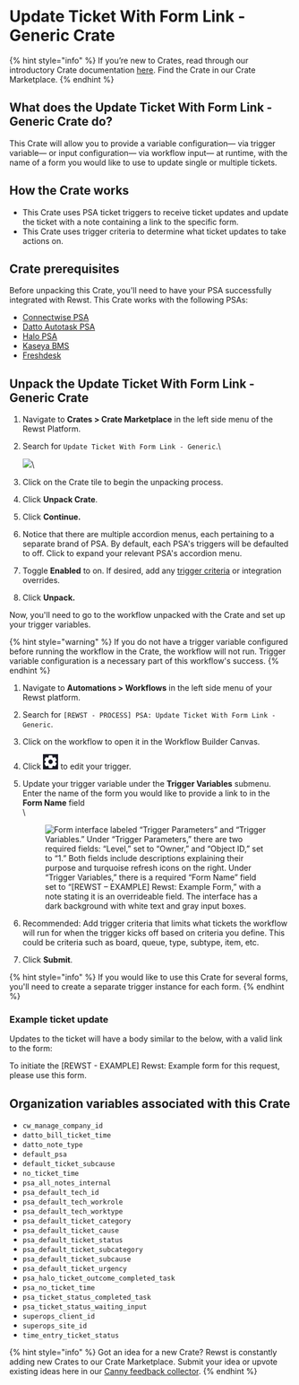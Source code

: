 # Update Ticket With Form Link - Generic Crate

{% hint style="info" %}
If you’re new to Crates, read through our introductory Crate documentation [here](https://docs.rewst.help/prebuilt-automations/crates). Find the Crate in our Crate Marketplace.
{% endhint %}

## What does the Update Ticket With Form Link - Generic Crate do?

This Crate will allow you to provide a variable configuration— via trigger variable—  or input configuration— via workflow input— at runtime, with the name of a form you would like to use to update single or multiple tickets.

## How the Crate works

* This Crate uses PSA ticket triggers to receive ticket updates and update the ticket with a note containing a link to the specific form.
* This Crate uses trigger criteria to determine what ticket updates to take actions on.

## Crate prerequisites

Before unpacking this Crate, you'll need to have your PSA successfully integrated with Rewst. This Crate works with the following PSAs:

* [Connectwise PSA](../../configuration/integrations/integration-guides/connectwise-integration-setup.md)
* [Datto Autotask PSA](../../configuration/integrations/integration-guides/datto-psa-integration-setup/)
* [Halo PSA](../../configuration/integrations/integration-guides/halo-integration-setup.md)
* [Kaseya BMS](../../configuration/integrations/integration-guides/kaseya-bms-integration-setup.md)
* [Freshdesk](../../configuration/integrations/integration-guides/freshdesk-integration-setup.md)

## Unpack the Update Ticket With Form Link - Generic Crate

1. Navigate to **Crates > Crate Marketplace** in the left side menu of the Rewst Platform.
2.  Search for `Update Ticket With Form Link - Generic`.\


    ![](<../../../.gitbook/assets/Screenshot 2025-10-16 at 3.22.16 PM.png>)\

3. Click on the Crate tile to begin the unpacking process.
4. Click **Unpack Crate**.
5. Click **Continue.**
6. Notice that there are multiple accordion menus, each pertaining to a separate brand of PSA. By default, each PSA's triggers will be defaulted to off. Click to expand your relevant PSA's accordion menu.
7. Toggle **Enabled** to on. If desired, add any [trigger criteria](../../automations/intro-to-triggers/trigger-criteria.md) or integration overrides.
8. Click **Unpack.**

Now, you'll need to go to the workflow unpacked with the Crate and set up your trigger variables.

{% hint style="warning" %}
If you do not have a trigger variable configured before running the workflow in the Crate, the workflow will not run. Trigger variable configuration is a necessary part of this workflow's success.
{% endhint %}

1. Navigate to **Automations > Workflows** in the left side menu of your Rewst platform.
2. Search for `[REWST - PROCESS] PSA: Update Ticket With Form Link - Generic`.&#x20;
3. Click on the workflow to open it in the Workflow Builder Canvas.
4. Click ![](<../../../.gitbook/assets/image (2) (8).png>) to edit your trigger.
5.  Update your trigger variable under the **Trigger Variables** submenu. Enter the name of the form you would like to provide a link to in the **Form Name** field\
    \


    <figure><img src="../../../.gitbook/assets/Screenshot 2025-10-16 at 4.00.22 PM.png" alt="Form interface labeled “Trigger Parameters” and “Trigger Variables.” Under “Trigger Parameters,” there are two required fields: “Level,” set to “Owner,” and “Object ID,” set to “1.” Both fields include descriptions explaining their purpose and turquoise refresh icons on the right. Under “Trigger Variables,” there is a required “Form Name” field set to “[REWST – EXAMPLE] Rewst: Example Form,” with a note stating it is an overrideable field. The interface has a dark background with white text and gray input boxes."><figcaption></figcaption></figure>
6. Recommended: Add trigger criteria that limits what tickets the workflow will run for when the trigger kicks off based on criteria you define. This could be criteria such as board, queue, type, subtype, item, etc.
7. Click **Submit**.

{% hint style="info" %}
If you would like to use this Crate for several forms, you'll need to create a separate trigger instance for each form.
{% endhint %}

### Example ticket update

Updates to the ticket will have a body similar to the below, with a valid link to the form:

To initiate the \[REWST - EXAMPLE] Rewst: Example form for this request, please use this form.

## Organization variables associated with this Crate

* `cw_manage_company_id`
* `datto_bill_ticket_time`
* `datto_note_type`
* `default_psa`
* `default_ticket_subcause`
* `no_ticket_time`
* `psa_all_notes_internal`
* `psa_default_tech_id`
* `psa_default_tech_workrole`
* `psa_default_tech_worktype`
* `psa_default_ticket_category`
* `psa_default_ticket_cause`
* `psa_default_ticket_status`
* `psa_default_ticket_subcategory`
* `psa_default_ticket_subcause`
* `psa_default_ticket_urgency`
* `psa_halo_ticket_outcome_completed_task`
* `psa_no_ticket_time`
* `psa_ticket_status_completed_task`
* `psa_ticket_status_waiting_input`
* `superops_client_id`
* `superops_site_id`
* `time_entry_ticket_status`

{% hint style="info" %}
Got an idea for a new Crate? Rewst is constantly adding new Crates to our Crate Marketplace. Submit your idea or upvote existing ideas here in our [Canny feedback collector](https://rewst.canny.io/crates).
{% endhint %}
